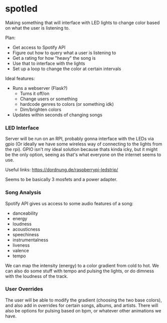 # spotled
Making something that will interface with LED lights to change color based on what the user is listening to.

Plan:
- Get access to Spotify API
- Figure out how to query what a user is listening to
- Get a rating for how "heavy" the song is
- Use that to interface with the lights
- Set up a loop to change the color at certain intervals

Ideal features:
- Runs a webserver (Flask?)
	- Turns it off/on
	- Change users or something
	- hardcode genres to colors (or something idk)
	- Dim/brighten colors
- Updates within seconds of changing songs

### LED Interface

Server will be run on an RPI, probably gonna interface with the LEDs via gpio (Or ideally we have some wireless way of connecting to the lights from the rpi). GPIO isn't my ideal solution because thats kinda icky, but it might be the only option, seeing as that's what everyone on the internet seems to use.

Useful links:
https://dordnung.de/raspberrypi-ledstrip/

Seems to be basically 3 mosfets and a power adapter.

### Song Analysis
Spotify API gives us access to some audio features of a song:
- danceability
- energy
- loudness
- acousticness
- speechiness
- instrumentalness
- liveness
- valence
- tempo

We can map the intensity (energy) to a color gradient from cold to hot. We can also do some stuff with tempo and pulsing the lights, or do dimness with the loudness of the track.

### User Overrides
The user will be able to modify the gradient (choosing the two base colors), and also add in overrides for certain songs, albums, and artists. There will also be options for pulsing based on bpm, or whatever other animations we have.


